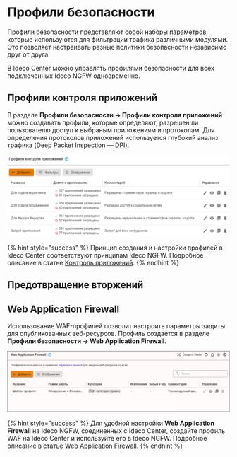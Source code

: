 # Профили безопасности

Профили безопасности представляют собой наборы параметров, которые используются для фильтрации трафика различными модулями. Это позволяет настраивать разные политики безопасности независимо друг от друга.

В Ideco Center можно управлять профилями безопасности для всех подключенных Ideco NGFW одновременно.

## Профили контроля приложений

В разделе **Профили безопасности -> Профили контроля приложений** можно создавать профили, которые определяют, разрешен ли пользователю доступ к выбраным приложениям и протоколам. Для определения протоколов приложений используется глубокий анализ трафика (Deep Packet Inspection — DPI).

![](/.gitbook/assets/application-control17.png)

{% hint style="success" %}
Принцип создания и настройки профилей в Ideco Center соответствуют принципам Ideco NGFW. Подробное описание в статье [Контроль приложений](/settings/security-profiles/application-control.md).
{% endhint %}

## Предотвращение вторжений

## Web Application Firewall

Использование WAF-профилей позволит настроить параметры защиты для опубликованных веб-ресурсов. Профиль создается в разделе **Профили безопасности -> Web Application Firewall**.

![](/.gitbook/assets/cc-waf-profiles1.png)

{% hint style="success" %}
Для удобной настройки **Web Application Firewall** на Ideco NGFW, cоединенных с Ideco Center, создайте профиль WAF на Ideco Center и используйте его в Ideco NGFW. Подробное описание в статье [Web Application Firewall](/settings/security-profiles/waf-profiles.md).
{% endhint %}
